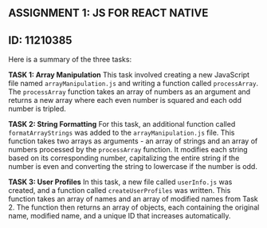 ## ASSIGNMENT 1: JS FOR REACT NATIVE
## ID: 11210385

Here is a summary of the three tasks:

**TASK 1: Array Manipulation**
This task involved creating a new JavaScript file named `arrayManipulation.js` and writing a function called `processArray`. The `processArray` function takes an array of numbers as an argument and returns a new array where each even number is squared and each odd number is tripled.

**TASK 2: String Formatting**
For this task, an additional function called `formatArrayStrings` was added to the `arrayManipulation.js` file. This function takes two arrays as arguments - an array of strings and an array of numbers processed by the `processArray` function. It modifies each string based on its corresponding number, capitalizing the entire string if the number is even and converting the string to lowercase if the number is odd.

**TASK 3: User Profiles**
In this task, a new file called `userInfo.js` was created, and a function called `createUserProfiles` was written. This function takes an array of names and an array of modified names from Task 2. The function then returns an array of objects, each containing the original name, modified name, and a unique ID that increases automatically.